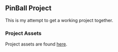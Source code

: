 ## PinBall Project

This is my attempt to get a working project together.

### Project Assets
Project assets are found [here](https://github.com/freezy/pinball-construction-kit).